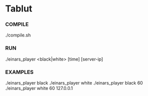 # Tablut
### COMPILE
./compile.sh
### RUN
./einars_player <black|white> [time] [server-ip]
### EXAMPLES
./einars_player black
./einars_player white
./einars_player black 60
./einars_player white 60 127.0.0.1
